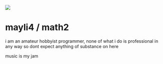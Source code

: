 ![](https://media1.tenor.com/m/CqoIBXTZIMQAAAAd/meme-band.gif)

# mayli4 / math2

i am an amateur hobbyist programmer, none of what i do is professional in any way so dont expect anything of substance on here

music is my jam
